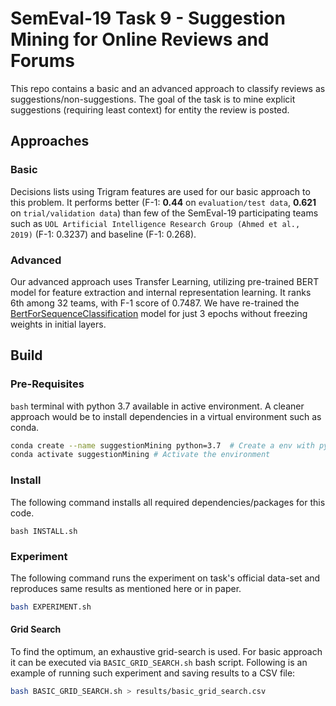 # SemEval-19 Task 9 - Suggestion Mining for Online Reviews and Forums

This repo contains a basic and an advanced approach to classify reviews as suggestions/non-suggestions. 
The goal of the task is to mine explicit suggestions (requiring least context) for entity the review is posted.

## Approaches
### Basic
Decisions lists using Trigram features are used for our basic approach to this problem. It performs better 
(F-1: **0.44** on `evaluation/test data`, **0.621** on `trial/validation data`) 
than few of the SemEval-19 participating teams such as 
`UOL Artificial Intelligence Research Group (Ahmed et al., 2019)` (F-1: 0.3237) and baseline (F-1: 0.268).

### Advanced
Our advanced approach uses Transfer Learning, utilizing pre-trained BERT model for feature extraction and internal
representation learning. It ranks 6th among 32 teams, with F-1 score of 0.7487. We have re-trained the 
[BertForSequenceClassification](https://huggingface.co/transformers/model_doc/bert.html#bertforsequenceclassification) 
model for just 3 epochs without freezing weights in initial layers.

## Build

### Pre-Requisites
`bash` terminal with python 3.7 available in active environment. 
A cleaner approach would be to install dependencies in a virtual environment such as conda. 
```bash
conda create --name suggestionMining python=3.7  # Create a env with python 3.7
conda activate suggestionMining # Activate the environment
```

### Install
The following command installs all required dependencies/packages for this code.
```
bash INSTALL.sh
```

### Experiment
The following command runs the experiment on task's official data-set and reproduces same results 
as mentioned here or in paper.
```bash
bash EXPERIMENT.sh
```

#### Grid Search

To find the optimum, an exhaustive grid-search is used. 
For basic approach it can be executed via `BASIC_GRID_SEARCH.sh` bash script. 
Following is an example of running such experiment and saving results to a CSV file:

```bash
bash BASIC_GRID_SEARCH.sh > results/basic_grid_search.csv
```
